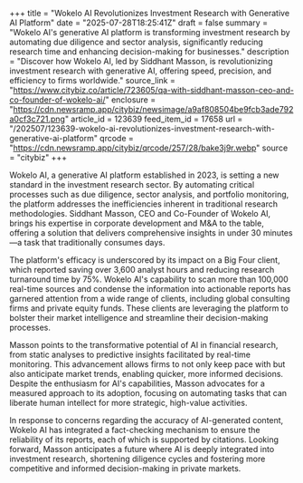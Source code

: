 +++
title = "Wokelo AI Revolutionizes Investment Research with Generative AI Platform"
date = "2025-07-28T18:25:41Z"
draft = false
summary = "Wokelo AI's generative AI platform is transforming investment research by automating due diligence and sector analysis, significantly reducing research time and enhancing decision-making for businesses."
description = "Discover how Wokelo AI, led by Siddhant Masson, is revolutionizing investment research with generative AI, offering speed, precision, and efficiency to firms worldwide."
source_link = "https://www.citybiz.co/article/723605/qa-with-siddhant-masson-ceo-and-co-founder-of-wokelo-ai/"
enclosure = "https://cdn.newsramp.app/citybiz/newsimage/a9af808504be9fcb3ade792a0cf3c721.png"
article_id = 123639
feed_item_id = 17658
url = "/202507/123639-wokelo-ai-revolutionizes-investment-research-with-generative-ai-platform"
qrcode = "https://cdn.newsramp.app/citybiz/qrcode/257/28/bake3j9r.webp"
source = "citybiz"
+++

<p>Wokelo AI, a generative AI platform established in 2023, is setting a new standard in the investment research sector. By automating critical processes such as due diligence, sector analysis, and portfolio monitoring, the platform addresses the inefficiencies inherent in traditional research methodologies. Siddhant Masson, CEO and Co-Founder of Wokelo AI, brings his expertise in corporate development and M&A to the table, offering a solution that delivers comprehensive insights in under 30 minutes—a task that traditionally consumes days.</p><p>The platform's efficacy is underscored by its impact on a Big Four client, which reported saving over 3,600 analyst hours and reducing research turnaround time by 75%. Wokelo AI's capability to scan more than 100,000 real-time sources and condense the information into actionable reports has garnered attention from a wide range of clients, including global consulting firms and private equity funds. These clients are leveraging the platform to bolster their market intelligence and streamline their decision-making processes.</p><p>Masson points to the transformative potential of AI in financial research, from static analyses to predictive insights facilitated by real-time monitoring. This advancement allows firms to not only keep pace with but also anticipate market trends, enabling quicker, more informed decisions. Despite the enthusiasm for AI's capabilities, Masson advocates for a measured approach to its adoption, focusing on automating tasks that can liberate human intellect for more strategic, high-value activities.</p><p>In response to concerns regarding the accuracy of AI-generated content, Wokelo AI has integrated a fact-checking mechanism to ensure the reliability of its reports, each of which is supported by citations. Looking forward, Masson anticipates a future where AI is deeply integrated into investment research, shortening diligence cycles and fostering more competitive and informed decision-making in private markets.</p>